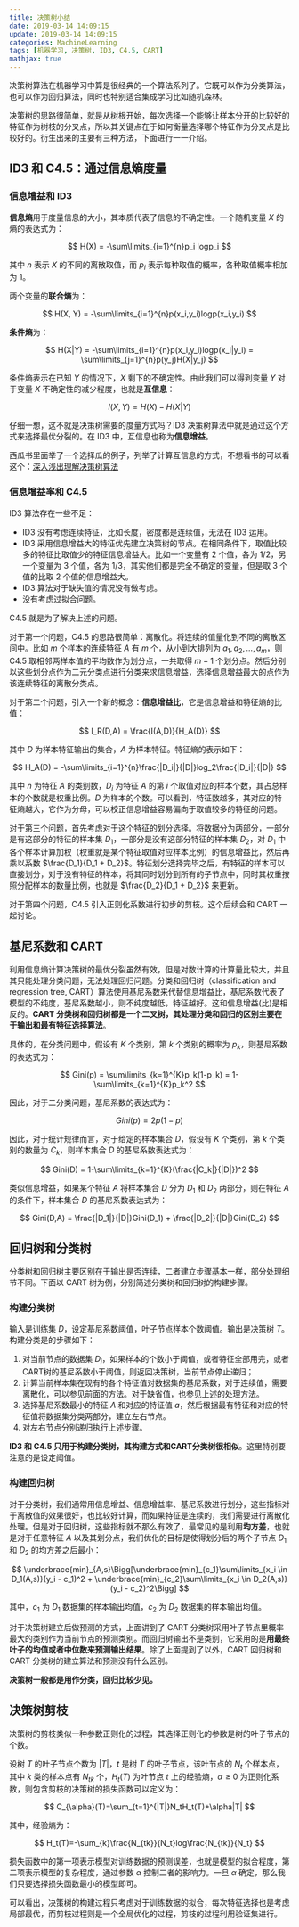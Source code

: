 ```yaml
---
title: 决策树小结
date: 2019-03-14 14:09:15
update: 2019-03-14 14:09:15
categories: MachineLearning
tags: [机器学习, 决策树, ID3, C4.5, CART]
mathjax: true
---
```


决策树算法在机器学习中算是很经典的一个算法系列了。它既可以作为分类算法，也可以作为回归算法，同时也特别适合集成学习比如随机森林。

<!-- more -->

决策树的思路很简单，就是从树根开始，每次选择一个能够让样本分开的比较好的特征作为树枝的分叉点，所以其关键点在于如何衡量选择哪个特征作为分叉点是比较好的。衍生出来的主要有三种方法，下面进行一一介绍。

## ID3 和 C4.5：通过信息熵度量

### 信息增益和 ID3

**信息熵**用于度量信息的大小，其本质代表了信息的不确定性。一个随机变量 $X$ 的熵的表达式为：

$$
H(X) = -\sum\limits_{i=1}^{n}p_i logp_i
$$

其中 $n$ 表示 $X$ 的不同的离散取值，而 $p_i$ 表示每种取值的概率，各种取值概率相加为 1。

两个变量的**联合熵**为：

$$
H(X, Y) = -\sum\limits_{i=1}^{n}p(x_i,y_i)logp(x_i,y_i)
$$

**条件熵**为：

$$
H(X|Y) = -\sum\limits_{i=1}^{n}p(x_i,y_i)logp(x_i|y_i) = \sum\limits_{j=1}^{n}p(y_j)H(X|y_j)
$$

条件熵表示在已知 $Y$ 的情况下，$X$ 剩下的不确定性。由此我们可以得到变量 $Y$ 对于变量 $X$ 不确定性的减少程度，也就是**互信息**：

$$
I(X, Y) = H(X) - H(X|Y)
$$

仔细一想，这不就是决策树需要的度量方式吗？ID3 决策树算法中就是通过这个方式来选择最优分裂的。在 ID3 中，互信息也称为**信息增益**。

西瓜书里面举了一个选择瓜的例子，列举了计算互信息的方式，不想看书的可以看这个：[深入浅出理解决策树算法](https://zhuanlan.zhihu.com/p/26760551)

### 信息增益率和 C4.5

ID3 算法存在一些不足：

* ID3 没有考虑连续特征，比如长度，密度都是连续值，无法在 ID3 运用。
* ID3 采用信息增益大的特征优先建立决策树的节点。在相同条件下，取值比较多的特征比取值少的特征信息增益大。比如一个变量有 2 个值，各为 1/2，另一个变量为 3 个值，各为 1/3，其实他们都是完全不确定的变量，但是取 3 个值的比取 2 个值的信息增益大。
* ID3 算法对于缺失值的情况没有做考虑。
* 没有考虑过拟合问题。

C4.5 就是为了解决上述的问题。

对于第一个问题，C4.5 的思路很简单：离散化。将连续的值量化到不同的离散区间中。比如 $m$ 个样本的连续特征 $A$ 有 $m$ 个，从小到大排列为 ${a_1,a_2,...,a_m}$，则 C4.5 取相邻两样本值的平均数作为划分点，一共取得 $m-1$ 个划分点。然后分别以这些划分点作为二元分类点进行分类来求信息增益，选择信息增益最大的点作为该连续特征的离散分类点。

对于第二个问题，引入一个新的概念：**信息增益比**，它是信息增益和特征熵的比值：

$$
I_R(D,A) = \frac{I(A,D)}{H_A(D)}
$$

其中 $D$ 为样本特征输出的集合，$A$ 为样本特征。特征熵的表示如下：

$$
H_A(D) = -\sum\limits_{i=1}^{n}\frac{|D_i|}{|D|}log_2\frac{|D_i|}{|D|}
$$

其中 $n$ 为特征 $A$ 的类别数，$D_i$ 为特征 $A$ 的第 $i$ 个取值对应的样本个数，其占总样本的个数就是权重比例。$D$ 为样本的个数。可以看到，特征数越多，其对应的特征熵越大，它作为分母，可以校正信息增益容易偏向于取值较多的特征的问题。

对于第三个问题，首先考虑对于这个特征的划分选择。将数据分为两部分，一部分是有这部分的特征的样本集 $D_1$，一部分是没有这部分特征的样本集 $D_2$，对 $D_1$ 中各个样本计算加权（权重就是某个特征取值对应样本比例）的信息增益比，然后再乘以系数 $\frac{D_1}{D_1 + D_2}$。特征划分选择完毕之后，有特征的样本可以直接划分，对于没有特征的样本，将其同时划分到所有的子节点中，同时其权重按照分配样本的数量比例，也就是 $\frac{D_2}{D_1 + D_2}$ 来更新。

对于第四个问题，C4.5 引入正则化系数进行初步的剪枝。这个后续会和 CART 一起讨论。

## 基尼系数和 CART

利用信息熵计算决策树的最优分裂虽然有效，但是对数计算的计算量比较大，并且其只能处理分类问题，无法处理回归问题。分类和回归树（classification and regression tree, CART）算法使用基尼系数来代替信息增益比，基尼系数代表了模型的不纯度，基尼系数越小，则不纯度越低，特征越好。这和信息增益(比)是相反的。**CART 分类树和回归树都是一个二叉树，其处理分类和回归的区别主要在于输出和最有特征选择算法**。

具体的，在分类问题中，假设有 $K$ 个类别，第 $k$ 个类别的概率为 $p_k$，则基尼系数的表达式为：

$$
Gini(p) = \sum\limits_{k=1}^{K}p_k(1-p_k) = 1- \sum\limits_{k=1}^{K}p_k^2
$$

因此，对于二分类问题，基尼系数的表达式为：

$$
Gini(p) = 2p(1-p)
$$

因此，对于统计规律而言，对于给定的样本集合 $D$，假设有 $K$ 个类别，第 $k$ 个类别的数量为 $C_k$，则样本集合 $D$ 的基尼系数表达式为：

$$
Gini(D) = 1-\sum\limits_{k=1}^{K}(\frac{|C_k|}{|D|})^2
$$

类似信息增益，如果某个特征 $A$ 将样本集合 $D$ 分为 $D_1$ 和 $D_2$ 两部分，则在特征 $A$ 的条件下，样本集合 $D$ 的基尼系数表达式为：

$$
Gini(D,A) = \frac{|D_1|}{|D|}Gini(D_1) + \frac{|D_2|}{|D|}Gini(D_2)
$$

## 回归树和分类树

分类树和回归树主要区别在于输出是否连续，二者建立步骤基本一样，部分处理细节不同。下面以 CART 树为例，分别简述分类树和回归树的构建步骤。

### 构建分类树

输入是训练集 $D$，设定基尼系数阈值，叶子节点样本个数阈值。输出是决策树 $T$。构建分类是的步骤如下：

1. 对当前节点的数据集 $D_i$，如果样本的个数小于阈值，或者特征全部用完，或者CART树的基尼系数小于阈值，则返回决策树，当前节点停止递归；
2. 计算当前样本集在现有的各个特征值对数据集的基尼系数，对于连续值，需要离散化，可以参见前面的方法。对于缺省值，也参见上述的处理方法。
3. 选择基尼系数最小的特征 $A$ 和对应的特征值 $a$，然后根据最有特征和对应的特征值将数据集分类两部分，建立左右节点。
4. 对左右节点分别递归执行上述步骤。

**ID3 和 C4.5 只用于构建分类树，其构建方式和CART分类树很相似**。这里特别要注意的是设定阈值。

### 构建回归树

对于分类树，我们通常用信息增益、信息增益率、基尼系数进行划分，这些指标对于离散值的效果很好，也比较好计算，而如果特征是连续的，我们需要进行离散化处理。但是对于回归树，这些指标就不那么有效了，最常见的是利用**均方差**，也就是对于任意特征 $A$ 以及其划分点，我们优化的目标是使得划分后的两个子节点 $D_1$ 和 $D_2$ 的均方差之后最小：

$$
\underbrace{min}_{A,s}\Bigg[\underbrace{min}_{c_1}\sum\limits_{x_i \in D_1(A,s)}(y_i - c_1)^2 + \underbrace{min}_{c_2}\sum\limits_{x_i \in D_2(A,s)}(y_i - c_2)^2\Bigg]
$$

其中，$c_1$ 为 $D_1$ 数据集的样本输出均值，$c_2$ 为 $D_2$ 数据集的样本输出均值。

对于决策树建立后做预测的方式，上面讲到了 CART 分类树采用叶子节点里概率最大的类别作为当前节点的预测类别。而回归树输出不是类别，它采用的是**用最终叶子的均值或者中位数来预测输出结果**。除了上面提到了以外，CART 回归树和 CART 分类树的建立算法和预测没有什么区别。

**决策树一般都是用作分类，回归比较少见。**

## 决策树剪枝

决策树的剪枝类似一种参数正则化的过程，其选择正则化的参数是树的叶子节点的个数。

设树 $T$ 的叶子节点个数为 $|T|$，$t$ 是树 $T$ 的叶子节点，该叶节点的 $N_t$ 个样本点，其中 $k$ 类的样本点有 $N_{tk}$ 个，$H_{t}(T)$ 为叶节点 $t$ 上的经验熵，$\alpha \geqslant 0$ 为正则化系数，则包含剪枝的决策树的损失函数可以定义为：

$$
C_{\alpha}(T)=\sum_{t=1}^{|T|}N_tH_t(T)+\alpha|T|
$$

其中，经验熵为：

$$
H_t(T)=-\sum_{k}\frac{N_{tk}}{N_t}log\frac{N_{tk}}{N_t}
$$

损失函数中的第一项表示模型对训练数据的预测误差，也就是模型的拟合程度，第二项表示模型的复杂程度，通过参数 $\alpha$ 控制二者的影响力。一旦 $\alpha$ 确定，那么我们只要选择损失函数最小的模型即可。

可以看出，决策树的构建过程只考虑对于训练数据的拟合，每次特征选择也是考虑局部最优，而剪枝过程则是一个全局优化的过程，剪枝的过程利用验证集进行。